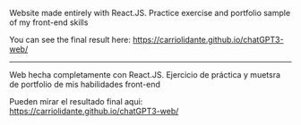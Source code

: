 Website made entirely with React.JS.
Practice exercise and portfolio sample of my front-end skills

You can see the final result here:
https://carriolidante.github.io/chatGPT3-web/

---------------------------------------------------------------------------

Web hecha completamente con React.JS.
Ejercicio de práctica y muetsra de portfolio de mis habilidades front-end

Pueden mirar el resultado final aqui:
https://carriolidante.github.io/chatGPT3-web/


